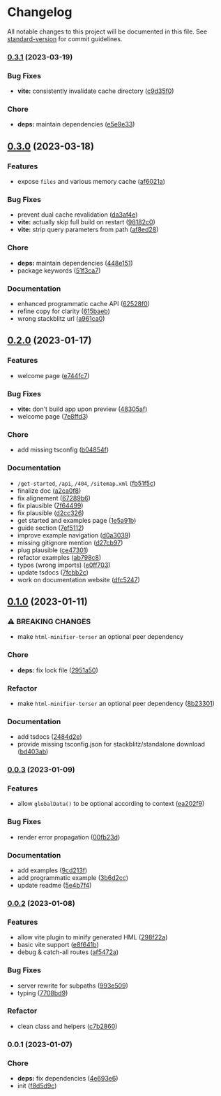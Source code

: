 # Changelog

All notable changes to this project will be documented in this file. See [standard-version](https://github.com/conventional-changelog/standard-version) for commit guidelines.

### [0.3.1](https://github.com/lihbr/akte/compare/v0.3.0...v0.3.1) (2023-03-19)


### Bug Fixes

* **vite:** consistently invalidate cache directory ([c9d35f0](https://github.com/lihbr/akte/commit/c9d35f0bac99523210b570135af7ca844e3d6341))


### Chore

* **deps:** maintain dependencies ([e5e9e33](https://github.com/lihbr/akte/commit/e5e9e330557c3fc07d0e001512d61214901161b5))

## [0.3.0](https://github.com/lihbr/akte/compare/v0.2.0...v0.3.0) (2023-03-18)


### Features

* expose `files` and various memory cache ([af6021a](https://github.com/lihbr/akte/commit/af6021a5c59af83c4430f9d4424d1419ead7939f))


### Bug Fixes

* prevent dual cache revalidation ([da3af4e](https://github.com/lihbr/akte/commit/da3af4e1237fa5ba32b82525df0811242119fc87))
* **vite:** actually skip full build on restart ([98182c0](https://github.com/lihbr/akte/commit/98182c017084fe8f156b3de1a516d1277fcc38c4))
* **vite:** strip query parameters from path ([af8ed28](https://github.com/lihbr/akte/commit/af8ed280f8b0359444bfd626a82fcef6506e183f))


### Chore

* **deps:** maintain dependencies ([448e151](https://github.com/lihbr/akte/commit/448e151c5595af4da6e2332025d1cd5f27f5d805))
* package keywords ([51f3ca7](https://github.com/lihbr/akte/commit/51f3ca7db50d38f8c20af3ac52da856e796a0627))


### Documentation

* enhanced programmatic cache API ([62528f0](https://github.com/lihbr/akte/commit/62528f014e5da33d9ee6901c89f2e034930f9d78))
* refine copy for clarity ([615baeb](https://github.com/lihbr/akte/commit/615baebc878de41262a31537d2e5e85a168a8f27))
* wrong stackblitz url ([a961ca0](https://github.com/lihbr/akte/commit/a961ca0b72b0c058f13fd7bf5e262fdd36ddc2dc))

## [0.2.0](https://github.com/lihbr/akte/compare/v0.1.0...v0.2.0) (2023-01-17)


### Features

* welcome page ([e744fc7](https://github.com/lihbr/akte/commit/e744fc7b77ca5e2333d1453079d09a3f09f0ac34))


### Bug Fixes

* **vite:** don't build app upon preview ([48305af](https://github.com/lihbr/akte/commit/48305afffd816db68fefe1bf0c540d8fad4e8d46))
* welcome page ([7e8ffd3](https://github.com/lihbr/akte/commit/7e8ffd3041ed374cd9e832e231aa9c07ef4b5cb8))


### Chore

* add missing tsconfig ([b04854f](https://github.com/lihbr/akte/commit/b04854f694fd8b28a4d68e807a94735139a4c23d))


### Documentation

* `/get-started`, `/api`, `/404`, `/sitemap.xml` ([fb51f5c](https://github.com/lihbr/akte/commit/fb51f5c451f13bfcdb395f859522642513855548))
* finalize doc ([a2ca0f8](https://github.com/lihbr/akte/commit/a2ca0f88fe651f4ac921b524d37e2ff88022021e))
* fix alignement ([67289b6](https://github.com/lihbr/akte/commit/67289b64cb8bba7b8a168120fce7c1591b5c266f))
* fix plausible ([7f64499](https://github.com/lihbr/akte/commit/7f64499bd64760b03baf5696fadd85ceb4168ab7))
* fix plausible ([d2cc326](https://github.com/lihbr/akte/commit/d2cc32680f3f333f1da146e4ec3c9f803e16e92c))
* get started and examples page ([1e5a91b](https://github.com/lihbr/akte/commit/1e5a91b2189cdba7b4003703b38e6741238d1fba))
* guide section ([7ef5112](https://github.com/lihbr/akte/commit/7ef5112712a865052adc53e14f39e194fa174c8d))
* improve example navigation ([d0a3039](https://github.com/lihbr/akte/commit/d0a303924dd16a67e143cabd174b806c7f8bff61))
* missing gitignore mention ([d27cb97](https://github.com/lihbr/akte/commit/d27cb97aa155c81a8c925953a9141af10819f805))
* plug plausible ([ce47301](https://github.com/lihbr/akte/commit/ce473016c3411b6adbd349b7f7527814553a5fdf))
* refactor examples ([ab798c8](https://github.com/lihbr/akte/commit/ab798c81ca61e4da803246e498a8b71412636e43))
* typos (wrong imports) ([e0ff703](https://github.com/lihbr/akte/commit/e0ff7031330ae551840f5032a0bd5b4431a8493f))
* update tsdocs ([7fcbb2c](https://github.com/lihbr/akte/commit/7fcbb2cc9d95e11789fcb2b3ceccf8e7c304bd8b))
* work on documentation website ([dfc5247](https://github.com/lihbr/akte/commit/dfc52472d359678543b29a3892afd02bf0632138))

## [0.1.0](https://github.com/lihbr/akte/compare/v0.0.3...v0.1.0) (2023-01-11)


### ⚠ BREAKING CHANGES

* make `html-minifier-terser` an optional peer dependency

### Chore

* **deps:** fix lock file ([2951a50](https://github.com/lihbr/akte/commit/2951a50562c6747886d5b6cdac720910257020f5))


### Refactor

* make `html-minifier-terser` an optional peer dependency ([8b23301](https://github.com/lihbr/akte/commit/8b23301ad76da9327f9a526c6365dc589bce771e))


### Documentation

* add tsdocs ([2484d2e](https://github.com/lihbr/akte/commit/2484d2e25c0dbb1400cd84c58e2a09e2d12d4aa8))
* provide missing tsconfig.json for stackblitz/standalone download ([bd403ab](https://github.com/lihbr/akte/commit/bd403abda9fd805a6614670189fb53d95d4b96a1))

### [0.0.3](https://github.com/lihbr/akte/compare/v0.0.2...v0.0.3) (2023-01-09)


### Features

* allow `globalData()` to be optional according to context ([ea202f9](https://github.com/lihbr/akte/commit/ea202f90c45e22615315cdf31f4a43fc54d7fae0))


### Bug Fixes

* render error propagation ([00fb23d](https://github.com/lihbr/akte/commit/00fb23d213a5d04cdc29ef95c7795fbfa29126b5))


### Documentation

* add examples ([9cd213f](https://github.com/lihbr/akte/commit/9cd213fd9b85a72dfd63aa0b930e23a8b42123ee))
* add programmatic example ([3b6d2cc](https://github.com/lihbr/akte/commit/3b6d2ccb22a93a350f38c6bbf83e280c46f048c7))
* update readme ([5e4b7f4](https://github.com/lihbr/akte/commit/5e4b7f45e946b2905dfab367051d1bf010dde38c))

### [0.0.2](https://github.com/lihbr/akte/compare/v0.0.1...v0.0.2) (2023-01-08)


### Features

* allow vite plugin to minify generated HML ([298f22a](https://github.com/lihbr/akte/commit/298f22ab7bd52ed03d8e54f97bebf88b5a1b0b07))
* basic vite support ([e8f641b](https://github.com/lihbr/akte/commit/e8f641b4864cf28d4d289f1e5ece8af133a92a92))
* debug & catch-all routes ([af5472a](https://github.com/lihbr/akte/commit/af5472a52122fc568d1e0c47a3962881fb14661a))


### Bug Fixes

* server rewrite for subpaths ([993e509](https://github.com/lihbr/akte/commit/993e50947fc8e10c4b2b83995ef04e80557fea2b))
* typing ([7708bd9](https://github.com/lihbr/akte/commit/7708bd962b5d22cbe50c7502ad3c9371aadd23db))


### Refactor

* clean class and helpers ([c7b2860](https://github.com/lihbr/akte/commit/c7b2860baa6dadc713e935fe7711a870822f42d3))

### 0.0.1 (2023-01-07)


### Chore

* **deps:** fix dependencies ([4e693e6](https://github.com/lihbr/akte/commit/4e693e61864cd79439bf19120ad3bd48e0e25a79))
* init ([f8d5d9c](https://github.com/lihbr/akte/commit/f8d5d9c12015923fcbaf7e2e3d1ec25444c920b3))
